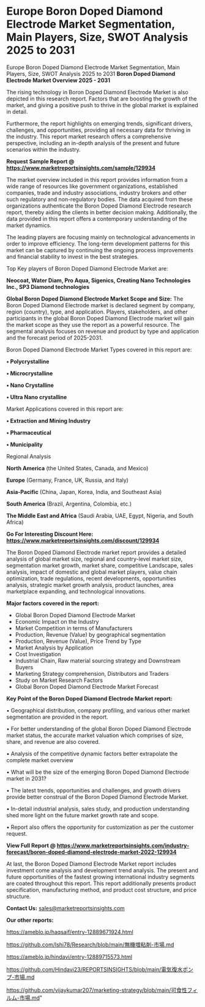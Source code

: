 # Europe Boron Doped Diamond Electrode Market Segmentation, Main Players, Size, SWOT Analysis 2025 to 2031
Europe Boron Doped Diamond Electrode Market Segmentation, Main Players, Size, SWOT Analysis 2025 to 2031
<Strong> Boron Doped Diamond Electrode Market Overview 2025 - 2031</strong>

The rising technology in Boron Doped Diamond Electrode Market is also depicted in this research report. Factors that are boosting the growth of the market, and giving a positive push to thrive in the global market is explained in detail.

Furthermore, the report highlights on emerging trends, significant drivers, challenges, and opportunities, providing all necessary data for thriving in the industry. This report market research offers a comprehensive perspective, including an in-depth analysis of the present and future scenarios within the industry.

<strong>Request Sample Report @ <a href=https://www.marketreportsinsights.com/sample/129934>https://www.marketreportsinsights.com/sample/129934</a></strong>

The market overview included in this report provides information from a wide range of resources like government organizations, established companies, trade and industry associations, industry brokers and other such regulatory and non-regulatory bodies. The data acquired from these organizations authenticate the Boron Doped Diamond Electrode research report, thereby aiding the clients in better decision making. Additionally, the data provided in this report offers a contemporary understanding of the market dynamics.

The leading players are focusing mainly on technological advancements in order to improve efficiency. The long-term development patterns for this market can be captured by continuing the ongoing process improvements and financial stability to invest in the best strategies.

Top Key players of Boron Doped Diamond Electrode Market are:

<strong>Neocoat, Water Diam, Pro Aqua, Sigenics, Creating Nano Technologies Inc., SP3 Diamond technologies</strong>

<strong><b>Global Boron Doped Diamond Electrode Market Scope and Size:</b></strong>
The Boron Doped Diamond Electrode market is declared segment by company, region (country), type, and application. Players, stakeholders, and other participants in the global Boron Doped Diamond Electrode market will gain the market scope as they use the report as a powerful resource. The segmental analysis focuses on revenue and product by type and application and the forecast period of 2025-2031.

Boron Doped Diamond Electrode Market Types covered in this report are:

<strong>• Polycrystalline

• Microcrystalline

• Nano Crystalline

• Ultra Nano crystalline</strong>

Market Applications covered in this report are:

<strong>• Extraction and Mining Industry

• Pharmaceutical

• Municipality</strong> 

Regional Analysis

<strong>North America</strong> (the United States, Canada, and Mexico)

<strong>Europe</strong> (Germany, France, UK, Russia, and Italy)

<strong>Asia-Pacific</strong> (China, Japan, Korea, India, and Southeast Asia)

<strong>South America</strong> (Brazil, Argentina, Colombia, etc.)

<strong>The Middle East and Africa</strong> (Saudi Arabia, UAE, Egypt, Nigeria, and South Africa)

<strong>Go For Interesting Discount Here: <a href=https://www.marketreportsinsights.com/discount/129934>https://www.marketreportsinsights.com/discount/129934</a></strong>

The Boron Doped Diamond Electrode market report provides a detailed analysis of global market size, regional and country-level market size, segmentation market growth, market share, competitive Landscape, sales analysis, impact of domestic and global market players, value chain optimization, trade regulations, recent developments, opportunities analysis, strategic market growth analysis, product launches, area marketplace expanding, and technological innovations.

<strong><b>Major factors covered in the report:</b></strong>
<ul>
  <li>Global Boron Doped Diamond Electrode Market </li>
  <li>Economic Impact on the Industry</li>
  <li>Market Competition in terms of Manufacturers</li>
  <li>Production, Revenue (Value) by geographical segmentation</li>
  <li>Production, Revenue (Value), Price Trend by Type</li>
  <li>Market Analysis by Application</li>
  <li>Cost Investigation</li>
  <li>Industrial Chain, Raw material sourcing strategy and Downstream Buyers</li>
  <li>Marketing Strategy comprehension, Distributors and Traders</li>
  <li>Study on Market Research Factors</li>
  <li>Global Boron Doped Diamond Electrode Market Forecast</li>
</ul>

<strong><b>Key Point of the Boron Doped Diamond Electrode Market report:</b></strong>

• Geographical distribution, company profiling, and various other market segmentation are provided in the report.

• For better understanding of the global Boron Doped Diamond Electrode market status, the accurate market valuation which comprises of size, share, and revenue are also covered.

• Analysis of the competitive dynamic factors better extrapolate the complete market overview

• What will be the size of the emerging Boron Doped Diamond Electrode market in 2031?

• The latest trends, opportunities and challenges, and growth drivers provide better construal of the Boron Doped Diamond Electrode Market.

• In-detail industrial analysis, sales study, and production understanding shed more light on the future market growth rate and scope.

• Report also offers the opportunity for customization as per the customer request.

<strong><b>View Full Report @ <a href=https://www.marketreportsinsights.com/industry-forecast/boron-doped-diamond-electrode-market-2022-129934>https://www.marketreportsinsights.com/industry-forecast/boron-doped-diamond-electrode-market-2022-129934</a></b></strong>


At last, the Boron Doped Diamond Electrode Market report includes investment come analysis and development trend analysis. The present and future opportunities of the fastest growing international industry segments are coated throughout this report. This report additionally presents product specification, manufacturing method, and product cost structure, and price structure.

<strong>Contact Us:</strong>
sales@marketreportsinsights.com

<strong>Our other reports:</strong>

<a href=https://ameblo.jp/haqsaif/entry-12889671924.html>https://ameblo.jp/haqsaif/entry-12889671924.html</a>

<a href=https://github.com/Ishi78/Research/blob/main/無機増粘剤-市場.md>https://github.com/Ishi78/Research/blob/main/無機増粘剤-市場.md</a>

<a href=https://ameblo.jp/hindavi/entry-12889715573.html>https://ameblo.jp/hindavi/entry-12889715573.html</a>

<a href=https://github.com/Hindavi23/REPORTSINSIGHTS/blob/main/電気復水ポンプ-市場.md>https://github.com/Hindavi23/REPORTSINSIGHTS/blob/main/電気復水ポンプ-市場.md</a>

<a href=https://github.com/vijaykumar207/marketing-strategy/blob/main/可食性フィルム-市場.md>https://github.com/vijaykumar207/marketing-strategy/blob/main/可食性フィルム-市場.md</a>"
